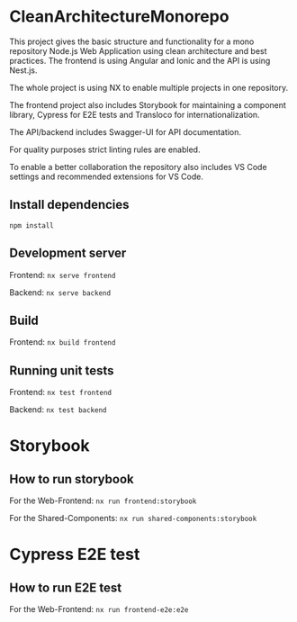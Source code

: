 # CleanArchitectureMonorepo

This project gives the basic structure and functionality for a mono repository Node.js Web Application using clean architecture and best practices. The frontend is using Angular and Ionic and the API is using Nest.js.

The whole project is using NX to enable multiple projects in one repository.

The frontend project also includes Storybook for maintaining a component library, Cypress for E2E tests and Transloco for internationalization.

The API/backend includes Swagger-UI for API documentation.

For quality purposes strict linting rules are enabled.

To enable a better collaboration the repository also includes VS Code settings and recommended extensions for VS Code.

## Install dependencies

`npm install`

## Development server

Frontend:
`nx serve frontend`

Backend:
`nx serve backend`

## Build

Frontend:
`nx build frontend`

## Running unit tests

Frontend:
`nx test frontend`

Backend:
`nx test backend`

# Storybook

## How to run storybook

For the Web-Frontend:
`nx run frontend:storybook`

For the Shared-Components:
`nx run shared-components:storybook`

# Cypress E2E test

## How to run E2E test

For the Web-Frontend:
`nx run frontend-e2e:e2e`
